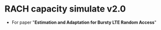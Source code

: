 # RACH capacity simulate v2.0

* For paper "**Estimation and Adaptation for Bursty LTE Random Access**"
